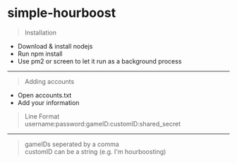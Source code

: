 # simple-hourboost

>Installation
- Download & install nodejs
- Run npm install
- Use pm2 or screen to let it run as a background process

---

>Adding accounts
- Open accounts.txt
- Add your information

>Line Format  
username:password:gameID:customID:shared_secret

---

>gameIDs seperated by a comma  
>customID can be a string (e.g. I'm hourboosting)